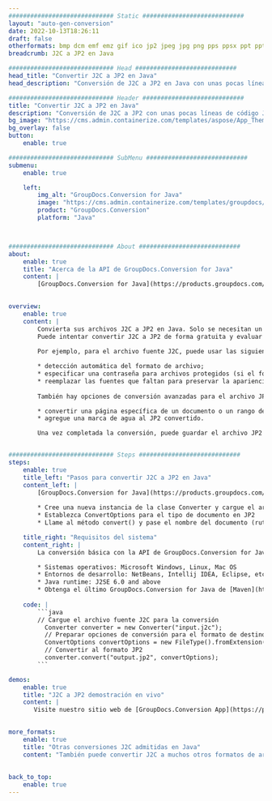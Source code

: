 ```yaml
---
############################# Static ############################
layout: "auto-gen-conversion"
date: 2022-10-13T18:26:11
draft: false
otherformats: bmp dcm emf emz gif ico jp2 jpeg jpg png pps ppsx ppt pptx psb psd svg svgz tga tif tiff webp wmf wmz
breadcrumb: J2C a JP2 en Java

############################# Head ############################
head_title: "Convertir J2C a JP2 en Java"
head_description: "Conversión de J2C a JP2 en Java con unas pocas líneas de código. Convierta más de 160 formatos de archivo con la API de conversión de documentos de GroupDocs para Java"

############################# Header ############################
title: "Convertir J2C a JP2 en Java"
description: "Conversión de J2C a JP2 con unas pocas líneas de código Java"
bg_image: "https://cms.admin.containerize.com/templates/aspose/App_Themes/V3/images/bg/header1.png"
bg_overlay: false
button:
    enable: true

############################# SubMenu ############################
submenu:
    enable: true

    left:
        img_alt: "GroupDocs.Conversion for Java"
        image: "https://cms.admin.containerize.com/templates/groupdocs/images/product-logos/90x90-noborder/groupdocs-conversion-java.png"
        product: "GroupDocs.Conversion"
        platform: "Java"



############################# About ############################
about:
    enable: true
    title: "Acerca de la API de GroupDocs.Conversion for Java"
    content: |
        [GroupDocs.Conversion for Java](https://products.groupdocs.com/conversion/java/) es una API de conversión de formato de archivo avanzada para convertir entre formatos populares de imagen y documento como Microsoft Office, OpenDocument, PDF, HTML, correo electrónico, CAD. y mucho más con solo unas pocas líneas de código. La API nativa detecta automáticamente los formatos de los documentos originales y ofrece muchas opciones para personalizar los documentos convertidos. Junto con la función de extraer información de un documento, también admite el almacenamiento en caché de los resultados de la conversión en el disco local de forma predeterminada. Sin embargo, se puede admitir cualquier tipo de almacenamiento en caché mediante la implementación de las interfaces adecuadas: Amazon S3, Dropbox, Google Drive, Windows Azure, Reddis o cualquier otra.
    

overview:
    enable: true
    content: |
        Convierta sus archivos J2C a JP2 en Java. Solo se necesitan un par de líneas de código Java en cualquier plataforma de su elección, como Windows, Linux, macOS.
        Puede intentar convertir J2C a JP2 de forma gratuita y evaluar la calidad de los resultados de la conversión. Junto con los sencillos scripts de conversión de archivos, puede probar opciones más sofisticadas para cargar el archivo de origen J2C y almacenar la salida JP2. 
        
        Por ejemplo, para el archivo fuente J2C, puede usar las siguientes opciones de carga:

        * detección automática del formato de archivo;
        * especificar una contraseña para archivos protegidos (si el formato de archivo lo admite);
        * reemplazar las fuentes que faltan para preservar la apariencia del documento.
        
        También hay opciones de conversión avanzadas para el archivo JP2:

        * convertir una página específica de un documento o un rango de páginas;
        * agregue una marca de agua al JP2 convertido.

        Una vez completada la conversión, puede guardar el archivo JP2 en su ruta de archivo local o en cualquier almacenamiento de terceros, como FTP, Amazon S3, Google Drive, Dropbox, etc. Tenga en cuenta que para convertir J2C a JP2, no necesita instalar ningún software adicional, como MS Office, Open Office, Adobe Acrobat Reader, etc.


############################# Steps ############################
steps:
    enable: true
    title_left: "Pasos para convertir J2C a JP2 en Java"
    content_left: |
        [GroupDocs.Conversion for Java](https://products.groupdocs.com/conversion/java/) permite a los desarrolladores convertir fácilmente el archivo J2C a JP2 con unas pocas líneas de código.
        
        * Cree una nueva instancia de la clase Converter y cargue el archivo J2C con la ruta completa
        * Establezca ConvertOptions para el tipo de documento en JP2
        * Llame al método convert() y pase el nombre del documento (ruta completa) y el formato (JP2) como parámetro

    title_right: "Requisitos del sistema"
    content_right: |
        La conversión básica con la API de GroupDocs.Conversion for Java se puede realizar con solo unas pocas líneas de código. Nuestras API son compatibles con todas las principales plataformas y sistemas operativos. Antes de ejecutar el código a continuación, asegúrese de tener instalados los siguientes requisitos previos en su sistema.

        * Sistemas operativos: Microsoft Windows, Linux, Mac OS
        * Entornos de desarrollo: NetBeans, Intellij IDEA, Eclipse, etc.
        * Java runtime: J2SE 6.0 and above
        * Obtenga el último GroupDocs.Conversion for Java de [Maven](https://repository.groupdocs.com/webapp/#/artifacts/browse/tree/General/repo/com/groupdocs/groupdocs-conversion)
         
    code: |
        ```java    
        // Cargue el archivo fuente J2C para la conversión
          Converter converter = new Converter("input.j2c");
          // Preparar opciones de conversión para el formato de destino JP2
          ConvertOptions convertOptions = new FileType().fromExtension("jp2").getConvertOptions();
          // Convertir al formato JP2
          converter.convert("output.jp2", convertOptions);
        ```

demos:
    enable: true
    title: "J2C a JP2 demostración en vivo"
    content: |
       Visite nuestro sitio web de [GroupDocs.Conversion App](https://products.groupdocs.app/conversion/family) y pruebe la conversión de J2C a JP2 ahora. La demostración gratuita tiene los siguientes beneficios
          

more_formats:
    enable: true
    title: "Otras conversiones J2C admitidas en Java"
    content: "También puede convertir J2C a muchos otros formatos de archivo. Consulte la lista a continuación."
       
       
back_to_top:
    enable: true
---
```

